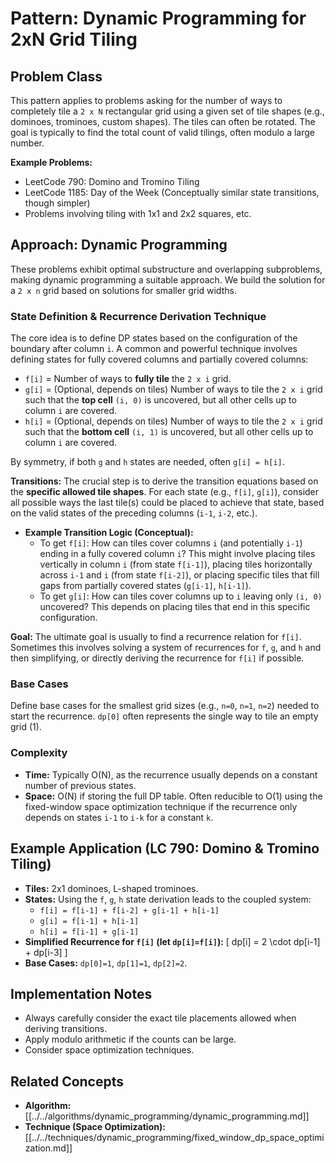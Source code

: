 # Pattern: Dynamic Programming for 2xN Grid Tiling

## Problem Class

This pattern applies to problems asking for the number of ways to completely tile a `2 x N` rectangular grid using a given set of tile shapes (e.g., dominoes, trominoes, custom shapes). The tiles can often be rotated. The goal is typically to find the total count of valid tilings, often modulo a large number.

**Example Problems:**
*   LeetCode 790: Domino and Tromino Tiling
*   LeetCode 1185: Day of the Week (Conceptually similar state transitions, though simpler)
*   Problems involving tiling with 1x1 and 2x2 squares, etc.

## Approach: Dynamic Programming

These problems exhibit optimal substructure and overlapping subproblems, making dynamic programming a suitable approach. We build the solution for a `2 x n` grid based on solutions for smaller grid widths.

### State Definition & Recurrence Derivation Technique

The core idea is to define DP states based on the configuration of the boundary after column `i`.
A common and powerful technique involves defining states for fully covered columns and partially covered columns:

*   `f[i]` = Number of ways to **fully tile** the `2 x i` grid.
*   `g[i]` = (Optional, depends on tiles) Number of ways to tile the `2 x i` grid such that the **top cell** `(i, 0)` is uncovered, but all other cells up to column `i` are covered.
*   `h[i]` = (Optional, depends on tiles) Number of ways to tile the `2 x i` grid such that the **bottom cell** `(i, 1)` is uncovered, but all other cells up to column `i` are covered.

By symmetry, if both `g` and `h` states are needed, often `g[i] = h[i]`.

**Transitions:**
The crucial step is to derive the transition equations based on the **specific allowed tile shapes**. For each state (e.g., `f[i]`, `g[i]`), consider all possible ways the last tile(s) could be placed to achieve that state, based on the valid states of the preceding columns (`i-1`, `i-2`, etc.).

*   **Example Transition Logic (Conceptual):**
    *   To get `f[i]`: How can tiles cover columns `i` (and potentially `i-1`) ending in a fully covered column `i`? This might involve placing tiles vertically in column `i` (from state `f[i-1]`), placing tiles horizontally across `i-1` and `i` (from state `f[i-2]`), or placing specific tiles that fill gaps from partially covered states (`g[i-1]`, `h[i-1]`).
    *   To get `g[i]`: How can tiles cover columns up to `i` leaving only `(i, 0)` uncovered? This depends on placing tiles that end in this specific configuration.

**Goal:** The ultimate goal is usually to find a recurrence relation for `f[i]`. Sometimes this involves solving a system of recurrences for `f`, `g`, and `h` and then simplifying, or directly deriving the recurrence for `f[i]` if possible.

### Base Cases

Define base cases for the smallest grid sizes (e.g., `n=0`, `n=1`, `n=2`) needed to start the recurrence. `dp[0]` often represents the single way to tile an empty grid (1).

### Complexity

*   **Time:** Typically O(N), as the recurrence usually depends on a constant number of previous states.
*   **Space:** O(N) if storing the full DP table. Often reducible to O(1) using the fixed-window space optimization technique if the recurrence only depends on states `i-1` to `i-k` for a constant `k`.

## Example Application (LC 790: Domino & Tromino Tiling)

*   **Tiles:** 2x1 dominoes, L-shaped trominoes.
*   **States:** Using the `f`, `g`, `h` state derivation leads to the coupled system:
    *   `f[i] = f[i-1] + f[i-2] + g[i-1] + h[i-1]`
    *   `g[i] = f[i-1] + h[i-1]`
    *   `h[i] = f[i-1] + g[i-1]`
*   **Simplified Recurrence for `f[i]` (let `dp[i]=f[i]`):**
    \[ dp[i] = 2 \cdot dp[i-1] + dp[i-3] \]
*   **Base Cases:** `dp[0]=1`, `dp[1]=1`, `dp[2]=2`.

## Implementation Notes

*   Always carefully consider the exact tile placements allowed when deriving transitions.
*   Apply modulo arithmetic if the counts can be large.
*   Consider space optimization techniques.

## Related Concepts

*   **Algorithm:** [[../../algorithms/dynamic_programming/dynamic_programming.md]]
*   **Technique (Space Optimization):** [[../../techniques/dynamic_programming/fixed_window_dp_space_optimization.md]] 